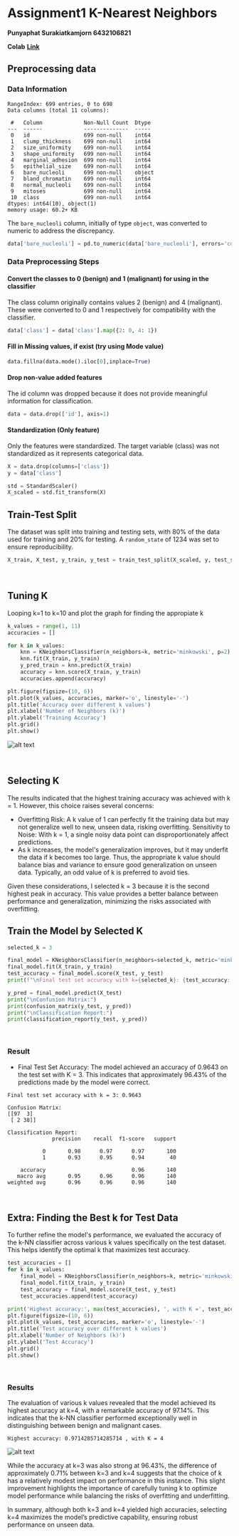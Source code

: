# Assignment1 K-Nearest Neighbors

**Punyaphat Surakiatkamjorn 6432106821**

**Colab** [**Link**](https://colab.research.google.com/drive/1_j2RK4wIOvHPMdER8AkWyuNHeRwSHaPO?usp=sharing)

## Preprocessing data

### Data Information

```
RangeIndex: 699 entries, 0 to 698
Data columns (total 11 columns):

 #   Column             Non-Null Count  Dtype
---  ------             --------------  -----
 0   id                 699 non-null    int64
 1   clump_thickness    699 non-null    int64
 2   size_uniformity    699 non-null    int64
 3   shape_uniformity   699 non-null    int64
 4   marginal_adhesion  699 non-null    int64
 5   epithelial_size    699 non-null    int64
 6   bare_nucleoli      699 non-null    object
 7   bland_chromatin    699 non-null    int64
 8   normal_nucleoli    699 non-null    int64
 9   mitoses            699 non-null    int64
 10  class              699 non-null    int64
dtypes: int64(10), object(1)
memory usage: 60.2+ KB
```

The `bare_nucleoli` column, initially of type `object`, was converted to numeric to address the discrepancy.

```python
data['bare_nucleoli'] = pd.to_numeric(data['bare_nucleoli'], errors='coerce')
```

### **Data Preprocessing Steps**

#### **Convert the classes to 0 (benign) and 1 (malignant) for using in the classifier**

The class column originally contains values 2 (benign) and 4 (malignant). These were converted to 0 and 1 respectively for compatibility with the classifier.

```python
data['class'] = data['class'].map({2: 0, 4: 1})
```

#### **Fill in Missing values, if exist (try using Mode value)**

```python
data.fillna(data.mode().iloc[0],inplace=True)
```

#### **Drop non-value added features**

The id column was dropped because it does not provide meaningful information for classification.

```python
data = data.drop(['id'], axis=1)
```

#### **Standardization (Only feature)**

Only the features were standardized. The target variable (class) was not standardized as it represents categorical data.

```python
X = data.drop(columns=['class'])
y = data['class']

std = StandardScaler()
X_scaled = std.fit_transform(X)
```

## Train-Test Split

The dataset was split into training and testing sets, with 80% of the data used for training and 20% for testing. A `random_state` of 1234 was set to ensure reproducibility.

```py
X_train, X_test, y_train, y_test = train_test_split(X_scaled, y, test_size=0.2, random_state=1234)
```

<div style="page-break-after: always; visibility: hidden">
\pagebreak
</div>

## Tuning K

Looping k=1 to k=10 and plot the graph for finding the appropiate k

```py
k_values = range(1, 11)
accuracies = []

for k in k_values:
    knn = KNeighborsClassifier(n_neighbors=k, metric='minkowski', p=2)
    knn.fit(X_train, y_train)
    y_pred_train = knn.predict(X_train)
    accuracy = knn.score(X_train, y_train)
    accuracies.append(accuracy)
```

```python
plt.figure(figsize=(10, 6))
plt.plot(k_values, accuracies, marker='o', linestyle='-')
plt.title('Accuracy over different k values')
plt.xlabel('Number of Neighbors (k)')
plt.ylabel('Training Accuracy')
plt.grid()
plt.show()
```

![alt text](image.png)

<div style="page-break-after: always; visibility: hidden">
\pagebreak
</div>

## Selecting K

The results indicated that the highest training accuracy was achieved with k = 1. However, this choice raises several concerns:

- Overfitting Risk: A k value of 1 can perfectly fit the training data but may not generalize well to new, unseen data, risking overfitting.
  Sensitivity to Noise: With k = 1, a single noisy data point can disproportionately affect predictions.
- As k increases, the model's generalization improves, but it may underfit the data if k becomes too large. Thus, the appropriate k value should balance bias and variance to ensure good generalization on unseen data. Typically, an odd value of k is preferred to avoid ties.

Given these considerations, I selected k = 3 because it is the second highest peak in accuracy. This value provides a better balance between performance and generalization, minimizing the risks associated with overfitting.

## Train the Model by Selected K

```py
selected_k = 3

final_model = KNeighborsClassifier(n_neighbors=selected_k, metric='minkowski', p=2)
final_model.fit(X_train, y_train)
test_accuracy = final_model.score(X_test, y_test)
print(f"\nFinal test set accuracy with k={selected_k}: {test_accuracy:.4f}")

y_pred = final_model.predict(X_test)
print("\nConfusion Matrix:")
print(confusion_matrix(y_test, y_pred))
print("\nClassification Report:")
print(classification_report(y_test, y_pred))
```

<div style="page-break-after: always; visibility: hidden">
\pagebreak
</div>

### Result

- Final Test Set Accuracy: The model achieved an accuracy of 0.9643 on the test set with K = 3. This indicates that approximately 96.43% of the predictions made by the model were correct.

```
Final test set accuracy with k = 3: 0.9643

Confusion Matrix:
[[97  3]
 [ 2 38]]

Classification Report:
              precision    recall  f1-score   support

           0       0.98      0.97      0.97       100
           1       0.93      0.95      0.94        40

    accuracy                           0.96       140
   macro avg       0.95      0.96      0.96       140
weighted avg       0.96      0.96      0.96       140
```

<div style="page-break-after: always; visibility: hidden">
\pagebreak
</div>

## Extra: Finding the Best k for Test Data

To further refine the model's performance, we evaluated the accuracy of the k-NN classifier across various k values specifically on the test dataset. This helps identify the optimal k that maximizes test accuracy.

```py
test_accuracies = []
for k in k_values:
    final_model = KNeighborsClassifier(n_neighbors=k, metric='minkowski', p=2)
    final_model.fit(X_train, y_train)
    test_accuracy = final_model.score(X_test, y_test)
    test_accuracies.append(test_accuracy)

print('Highest accuracy:', max(test_accuracies), ', with K =', test_accuracies.index(max(test_accuracies)) + 1)
plt.figure(figsize=(10, 6))
plt.plot(k_values, test_accuracies, marker='o', linestyle='-')
plt.title('Test accuracy over different k values')
plt.xlabel('Number of Neighbors (k)')
plt.ylabel('Test Accuracy')
plt.grid()
plt.show()
```

<div style="page-break-after: always; visibility: hidden">
\pagebreak
</div>

### Results

The evaluation of various k values revealed that the model achieved its highest accuracy at k=4, with a remarkable accuracy of 97.14%. This indicates that the k-NN classifier performed exceptionally well in distinguishing between benign and malignant cases.

```
Highest accuracy: 0.9714285714285714 , with K = 4
```

![alt text](image-1.png)

While the accuracy at k=3 was also strong at 96.43%, the difference of approximately 0.71% between k=3 and k=4 suggests that the choice of k has a relatively modest impact on performance in this instance. This slight improvement highlights the importance of carefully tuning k to optimize model performance while balancing the risks of overfitting and underfitting.

In summary, although both k=3 and k=4 yielded high accuracies, selecting k=4 maximizes the model’s predictive capability, ensuring robust performance on unseen data.
